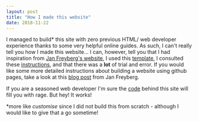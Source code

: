 ```yaml
---
layout: post
title: "How I made this website"
date: 2018-11-22
---
```


I managed to build* this site with zero previous HTML/ web developer experience thanks to some very helpful online guides. As such, I can't really tell you how I made this website... I can, however, tell you that I had inspiration from [Jan Freyberg's website](http://www.janfreyberg.com/), I used this [template](https://github.com/volny/stylish-portfolio-jekyll), I consulted these [instructions](http://jmcglone.com/guides/github-pages/), and that there was a <strong>lot</strong> of trial and error. If you would like some more detailed instructions about building a website using github pages, take a look at this [blog post](http://www.janfreyberg.com/blog/2016-11-20-how-i-built-this/) from Jan Freyberg.

If you are a seasoned web developer I'm sure the [code](https://github.com/kapeters/kapeters.github.io) behind this site will fill you with rage. But hey! It works!

*more like <i>customise</i> since I did not build this from scratch - although I would like to give that a go sometime!
